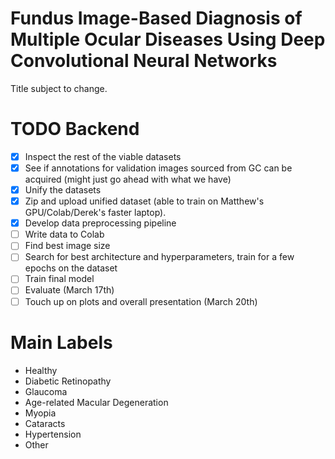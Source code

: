 # Fundus Image-Based Diagnosis of Multiple Ocular Diseases Using Deep Convolutional Neural Networks
Title subject to change.

# TODO Backend
- [X] Inspect the rest of the viable datasets
- [X] See if annotations for validation images sourced from GC can be
  acquired (might just go ahead with what we have)
- [X] Unify the datasets
- [X] Zip and upload unified dataset (able to train on Matthew's GPU/Colab/Derek's faster laptop).
- [X] Develop data preprocessing pipeline
- [ ] Write data to Colab
- [ ] Find best image size
- [ ] Search for best architecture and hyperparameters, train for a few epochs on the 
  dataset
- [ ] Train final model
- [ ] Evaluate (March 17th)
- [ ] Touch up on plots and overall presentation (March 20th)

# Main Labels
* Healthy
* Diabetic Retinopathy
* Glaucoma
* Age-related Macular Degeneration
* Myopia
* Cataracts
* Hypertension
* Other


